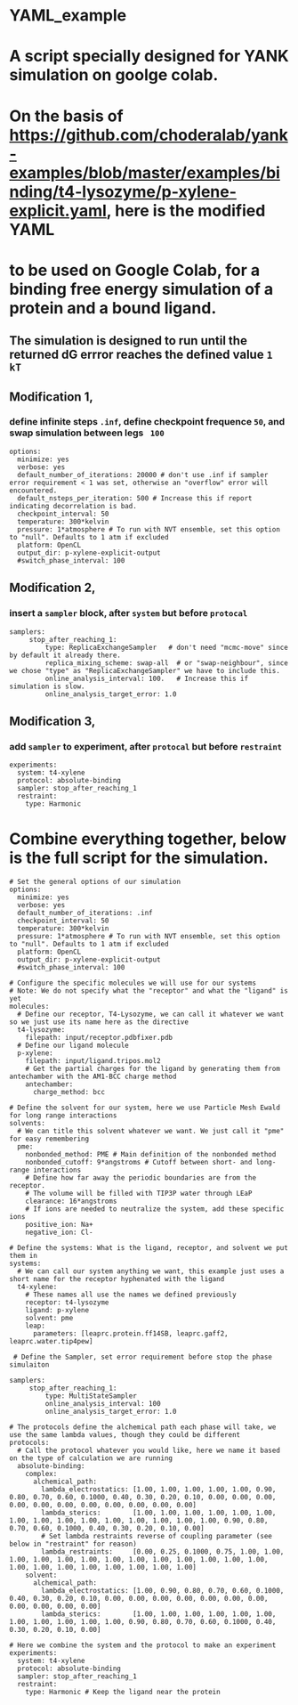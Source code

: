 # YAML_example

# A script specially designed for YANK simulation on goolge colab.

# On the basis of https://github.com/choderalab/yank-examples/blob/master/examples/binding/t4-lysozyme/p-xylene-explicit.yaml, here is the modified YAML
# to be used on Google Colab, for a binding free energy simulation of a protein and a bound ligand.

## The simulation is designed to run until the returned dG errror reaches the defined value ``` 1 kT ```

## Modification 1, 
### define infinite steps ```.inf```, define checkpoint frequence ``` 50 ```,  and swap simulation between legs ``` 100```

```
options:
  minimize: yes
  verbose: yes
  default_number_of_iterations: 20000 # don't use .inf if sampler error requirement < 1 was set, otherwise an "overflow" error will encountered. 
  default_nsteps_per_iteration: 500 # Increase this if report indicating decorrelation is bad.
  checkpoint_interval: 50
  temperature: 300*kelvin
  pressure: 1*atmosphere # To run with NVT ensemble, set this option to "null". Defaults to 1 atm if excluded
  platform: OpenCL
  output_dir: p-xylene-explicit-output
  #switch_phase_interval: 100

```


## Modification 2, 
### insert a ```sampler``` block, after ```system``` but before ```protocal```


```
samplers:
     stop_after_reaching_1:
         type: ReplicaExchangeSampler   # don't need "mcmc-move" since by default it already there.
         replica_mixing_scheme: swap-all  # or "swap-neighbour", since we chose "type" as "ReplicaExchangeSampler" we have to include this.
         online_analysis_interval: 100.   # Increase this if simulation is slow.
         online_analysis_target_error: 1.0 
```
## Modification 3, 
### add ```sampler``` to experiment, after ```protocal``` but before ```restraint```
```
experiments:
  system: t4-xylene
  protocol: absolute-binding
  sampler: stop_after_reaching_1
  restraint:
    type: Harmonic
```

# Combine everything together, below is the full script for the simulation.

```
# Set the general options of our simulation
options:
  minimize: yes
  verbose: yes
  default_number_of_iterations: .inf
  checkpoint_interval: 50
  temperature: 300*kelvin
  pressure: 1*atmosphere # To run with NVT ensemble, set this option to "null". Defaults to 1 atm if excluded
  platform: OpenCL
  output_dir: p-xylene-explicit-output
  #switch_phase_interval: 100

# Configure the specific molecules we will use for our systems
# Note: We do not specify what the "receptor" and what the "ligand" is yet
molecules:
  # Define our receptor, T4-Lysozyme, we can call it whatever we want so we just use its name here as the directive
  t4-lysozyme:
    filepath: input/receptor.pdbfixer.pdb
  # Define our ligand molecule
  p-xylene:
    filepath: input/ligand.tripos.mol2
    # Get the partial charges for the ligand by generating them from antechamber with the AM1-BCC charge method
    antechamber:
      charge_method: bcc

# Define the solvent for our system, here we use Particle Mesh Ewald for long range interactions
solvents:
  # We can title this solvent whatever we want. We just call it "pme" for easy remembering
  pme:
    nonbonded_method: PME # Main definition of the nonbonded method
    nonbonded_cutoff: 9*angstroms # Cutoff between short- and long-range interactions
    # Define how far away the periodic boundaries are from the receptor.
    # The volume will be filled with TIP3P water through LEaP
    clearance: 16*angstroms
    # If ions are needed to neutralize the system, add these specific ions
    positive_ion: Na+
    negative_ion: Cl-

# Define the systems: What is the ligand, receptor, and solvent we put them in
systems:
  # We can call our system anything we want, this example just uses a short name for the receptor hyphenated with the ligand
  t4-xylene:
    # These names all use the names we defined previously
    receptor: t4-lysozyme
    ligand: p-xylene
    solvent: pme
    leap:
      parameters: [leaprc.protein.ff14SB, leaprc.gaff2, leaprc.water.tip4pew]
      
 # Define the Sampler, set error requirement before stop the phase simulaiton
 
samplers:
     stop_after_reaching_1:
         type: MultiStateSampler
         online_analysis_interval: 100
         online_analysis_target_error: 1.0

# The protocols define the alchemical path each phase will take, we use the same lambda values, though they could be different
protocols:
  # Call the protocol whatever you would like, here we name it based on the type of calculation we are running
  absolute-binding:
    complex:
      alchemical_path:
        lambda_electrostatics: [1.00, 1.00, 1.00, 1.00, 1.00, 0.90, 0.80, 0.70, 0.60, 0.1000, 0.40, 0.30, 0.20, 0.10, 0.00, 0.00, 0.00, 0.00, 0.00, 0.00, 0.00, 0.00, 0.00, 0.00, 0.00]
        lambda_sterics:        [1.00, 1.00, 1.00, 1.00, 1.00, 1.00, 1.00, 1.00, 1.00, 1.00, 1.00, 1.00, 1.00, 1.00, 1.00, 0.90, 0.80, 0.70, 0.60, 0.1000, 0.40, 0.30, 0.20, 0.10, 0.00]
        # Set lambda restraints reverse of coupling parameter (see below in "restraint" for reason)
        lambda_restraints:     [0.00, 0.25, 0.1000, 0.75, 1.00, 1.00, 1.00, 1.00, 1.00, 1.00, 1.00, 1.00, 1.00, 1.00, 1.00, 1.00, 1.00, 1.00, 1.00, 1.00, 1.00, 1.00, 1.00, 1.00, 1.00]
    solvent:
      alchemical_path:
        lambda_electrostatics: [1.00, 0.90, 0.80, 0.70, 0.60, 0.1000, 0.40, 0.30, 0.20, 0.10, 0.00, 0.00, 0.00, 0.00, 0.00, 0.00, 0.00, 0.00, 0.00, 0.00, 0.00]
        lambda_sterics:        [1.00, 1.00, 1.00, 1.00, 1.00, 1.00, 1.00, 1.00, 1.00, 1.00, 1.00, 0.90, 0.80, 0.70, 0.60, 0.1000, 0.40, 0.30, 0.20, 0.10, 0.00]

# Here we combine the system and the protocol to make an experiment
experiments:
  system: t4-xylene
  protocol: absolute-binding
  sampler: stop_after_reaching_1
  restraint:
    type: Harmonic # Keep the ligand near the protein
